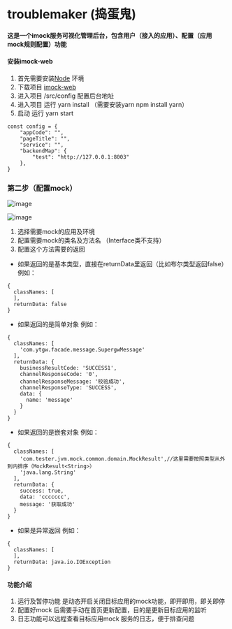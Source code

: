 # troublemaker  (捣蛋鬼)


#### 这是一个imock服务可视化管理后台，包含用户（接入的应用）、配置（应用mock规则配置）功能

 
####  安装imock-web 
1. 首先需要安装[Node](https://nodejs.org/zh-cn/) 环境
2. 下载项目 [imock-web](https://github.com/chufusheng/imock-web)
3. 进入项目 /src/config  配置后台地址 
4. 进入项目  运行  yarn install （需要安装yarn  npm install yarn）
5. 启动    运行    yarn start
     
```
const config = {
    "appCode": "",
    "pageTitle": "",
    "service": "",
    "backendMap": {
        "test": "http://127.0.0.1:8003"
    },
}
```

### 第二步（配置mock）



![image](https://kunchu.oss-cn-beijing.aliyuncs.com/image/first.png)


![image](https://kunchu.oss-cn-beijing.aliyuncs.com/image/create.png)

1. 选择需要mock的应用及环境
2. 配置需要mock的类名及方法名 （Interface类不支持）
3. 配置这个方法需要的返回
- 如果返回的是基本类型，直接在returnData里返回（比如布尔类型返回false）例如：
``` 
{
  classNames: [
  ],
  returnData: false
}
```

- 如果返回的是简单对象  例如：
```
{
  classNames: [
    'com.ytgw.facade.message.SupergwMessage'
  ],
  returnData: {
    businessResultCode: 'SUCCESS1',
    channelResponseCode: '0',
    channelResponseMessage: '校验成功',
    channelResponseType: 'SUCCESS',
    data: {
      name: 'message'
    }
  }
}
```

- 如果返回的是嵌套对象 例如：

```
{
  classNames: [
    'com.tester.jvm.mock.common.domain.MockResult',//这里需要按照类型从外到内排序（MockResult<String>）
    'java.lang.String'
  ],
  returnData: {
    success: true,
    data: 'ccccccc',
    message: '获取成功'
  }
}
```

- 如果是异常返回  例如：
``` 
{
  classNames: [
  ],
  returnData: java.io.IOException
}
```

#### 功能介绍
1. 运行及暂停功能 是动态开启关闭目标应用的mock功能，即开即用，即关即停
2. 配置好mock 后需要手动在首页更新配置，目的是更新目标应用的监听
3. 日志功能可以远程查看目标应用mock 服务的日志，便于排查问题